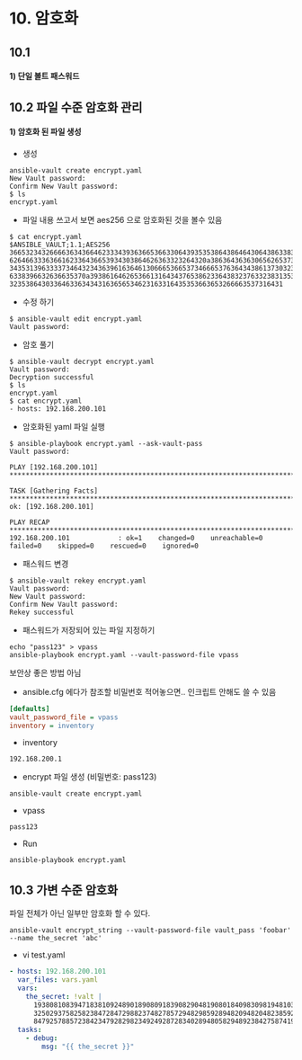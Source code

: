 # 10. 암호화

## 10.1

#### 1) 단일 볼트 패스워드

## 10.2 파일 수준 암호화 관리

#### 1) 암호화 된 파일 생성
* 생성
```shell
ansible-vault create encrypt.yaml
New Vault password: 
Confirm New Vault password: 
$ ls
encrypt.yaml
```

* 파일 내용 쓰고서 보면 aes256 으로 암호화된 것을 볼수 있음
```shell
$ cat encrypt.yaml 
$ANSIBLE_VAULT;1.1;AES256
36653234326666363436646233343936366536633064393535386438646430643863383435636166
6264663336366162336436653934303864626363323264320a386364363630656265373333643963
34353139633337346432343639616364613066653665373466653763643438613730323361376639
6338396632636635370a393861646265366131643437653862336438323763323831353663646332
32353864303364633634343163656534623163316435353663653266663537316431
```

* 수정 하기
```shell
$ ansible-vault edit encrypt.yaml
Vault password:
```

* 암호 풀기
```shell
$ ansible-vault decrypt encrypt.yaml
Vault password: 
Decryption successful
$ ls
encrypt.yaml
$ cat encrypt.yaml 
- hosts: 192.168.200.101
```

* 암호화된 yaml 파일 실행
```shell
$ ansible-playbook encrypt.yaml --ask-vault-pass
Vault password: 

PLAY [192.168.200.101] ***************************************************************************

TASK [Gathering Facts] ***************************************************************************
ok: [192.168.200.101]

PLAY RECAP ***************************************************************************************
192.168.200.101            : ok=1    changed=0    unreachable=0    failed=0    skipped=0    rescued=0    ignored=0   
```

* 패스워드 변경
```shell
$ ansible-vault rekey encrypt.yaml 
Vault password: 
New Vault password: 
Confirm New Vault password: 
Rekey successful
```

* 패스워드가 저장되어 있는 파일 지정하기
```shell
echo "pass123" > vpass
ansible-playbook encrypt.yaml --vault-password-file vpass
```

보안상 좋은 방법 아님

* ansible.cfg 에다가 참조할 비밀번호 적어놓으면.. 인크립트 안해도 쓸 수 있음
```ini
[defaults]
vault_password_file = vpass
inventory = inventory
```
* inventory
```text
192.168.200.1
```
* encrypt 파일 생성 (비밀번호: pass123)
```shell
ansible-vault create encrypt.yaml
```
* vpass
```text
pass123
```
* Run 
```shell
ansible-playbook encrypt.yaml
```

## 10.3 가변 수준 암호화

파일 전체가 아닌 일부만 암호화 할 수 있다.
```shell
ansible-vault encrypt_string --vault-password-file vault_pass 'foobar' --name the_secret 'abc'
```

* vi test.yaml
```yaml
- hosts: 192.168.200.101
  var_files: vars.yaml
  vars:
    the_secret: !valt | 
      193808108394718381092489018908091839082904819080184098309819481038378957283794
      325029375825823847284729882374827857294829859289482094820482385925728578782758
      847925788572384234792829823492492872834028948058294892384275874190810489014894
  tasks:
    - debug:
        msg: "{{ the_secret }}"
```

